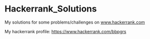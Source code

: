# Hackerrank_Solutions
My solutions for some problems/challenges on www.hackerrank.com

My hackerrank profile: https://www.hackerrank.com/bbpgrs
